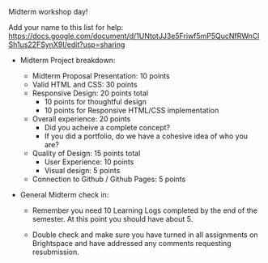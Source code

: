 Midterm workshop day!

Add your name to this list for help: https://docs.google.com/document/d/1UNtotJJ3e5Friwf5mP5QucNfRWnClSh1us22FSynX9I/edit?usp=sharing

 * Midterm Project breakdown:
    * Midterm Proposal Presentation: 10 points 
    * Valid HTML and CSS: 30 points
    * Responsive Design: 20 points total
        * 10 points for thoughtful design
        * 10 points for Responsive HTML/CSS implementation
    * Overall experience: 20 points
        * Did you acheive a complete concept?
        * If you did a portfolio, do we have a cohesive idea of who you are? 
     * Quality of Design: 15 points total
        * User Experience: 10 points
        * Visual design: 5 points
    * Connection to Github / Github Pages: 5 points

* General Midterm check in: 

    * Remember you need 10 Learning Logs completed by the end of the semester. At this point you should have about 5.
    
    * Double check and make sure you have turned in all assignments on Brightspace and have addressed any comments requesting resubmission. 